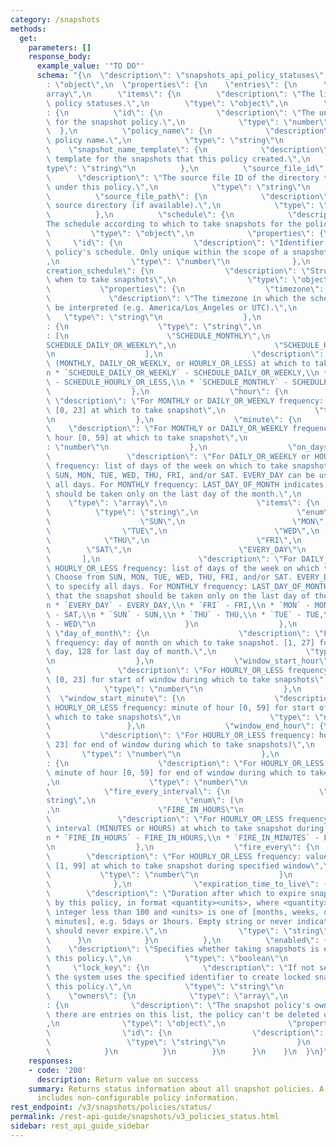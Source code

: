 ```yaml
---
category: /snapshots
methods:
  get:
    parameters: []
    response_body:
      example_value: '"TO DO"'
      schema: "{\n  \"description\": \"snapshots_api_policy_statuses\",\n  \"type\"\
        : \"object\",\n  \"properties\": {\n    \"entries\": {\n      \"type\": \"\
        array\",\n      \"items\": {\n        \"description\": \"The list of snapshot\
        \ policy statuses.\",\n        \"type\": \"object\",\n        \"properties\"\
        : {\n          \"id\": {\n            \"description\": \"The unique identifier\
        \ for the snapshot policy.\",\n            \"type\": \"number\"\n        \
        \  },\n          \"policy_name\": {\n            \"description\": \"The snapshot\
        \ policy name.\",\n            \"type\": \"string\"\n          },\n      \
        \    \"snapshot_name_template\": {\n            \"description\": \"The naming\
        \ template for the snapshots that this policy created.\",\n            \"\
        type\": \"string\"\n          },\n          \"source_file_id\": {\n      \
        \      \"description\": \"The source file ID of the directory to snapshot\
        \ under this policy.\",\n            \"type\": \"string\"\n          },\n\
        \          \"source_file_path\": {\n            \"description\": \"The snapshot\
        \ source directory (if available).\",\n            \"type\": \"string\"\n\
        \          },\n          \"schedule\": {\n            \"description\": \"\
        The schedule according to which to take snapshots for the policy.\",\n   \
        \         \"type\": \"object\",\n            \"properties\": {\n         \
        \     \"id\": {\n                \"description\": \"Identifier for the snapshot\
        \ policy's schedule. Only unique within the scope of a snapshot policy.\"\
        ,\n                \"type\": \"number\"\n              },\n              \"\
        creation_schedule\": {\n                \"description\": \"Structure defining\
        \ when to take snapshots\",\n                \"type\": \"object\",\n     \
        \           \"properties\": {\n                  \"timezone\": {\n       \
        \             \"description\": \"The timezone in which the schedule should\
        \ be interpreted (e.g. America/Los_Angeles or UTC).\",\n                 \
        \   \"type\": \"string\"\n                  },\n                  \"frequency\"\
        : {\n                    \"type\": \"string\",\n                    \"enum\"\
        : [\n                      \"SCHEDULE_MONTHLY\",\n                      \"\
        SCHEDULE_DAILY_OR_WEEKLY\",\n                      \"SCHEDULE_HOURLY_OR_LESS\"\
        \n                    ],\n                    \"description\": \"Coarse frequency\
        \ (MONTHLY, DAILY_OR_WEEKLY, or HOURLY_OR_LESS) at which to take snapshot:\\\
        n * `SCHEDULE_DAILY_OR_WEEKLY` - SCHEDULE_DAILY_OR_WEEKLY,\\n * `SCHEDULE_HOURLY_OR_LESS`\
        \ - SCHEDULE_HOURLY_OR_LESS,\\n * `SCHEDULE_MONTHLY` - SCHEDULE_MONTHLY\"\n\
        \                  },\n                  \"hour\": {\n                   \
        \ \"description\": \"For MONTHLY or DAILY_OR_WEEKLY frequency: Hour of day\
        \ [0, 23] at which to take snapshot\",\n                    \"type\": \"number\"\
        \n                  },\n                  \"minute\": {\n                \
        \    \"description\": \"For MONTHLY or DAILY_OR_WEEKLY frequency: minute of\
        \ hour [0, 59] at which to take snapshot\",\n                    \"type\"\
        : \"number\"\n                  },\n                  \"on_days\": {\n   \
        \                 \"description\": \"For DAILY_OR_WEEKLY or HOURLY_OR_LESS\
        \ frequency: list of days of the week on which to take snapshots. Choose from\
        \ SUN, MON, TUE, WED, THU, FRI, and/or SAT. EVERY_DAY can be used to specify\
        \ all days. For MONTHLY frequency: LAST_DAY_OF_MONTH indicates that the snapshot\
        \ should be taken only on the last day of the month.\",\n                \
        \    \"type\": \"array\",\n                    \"items\": {\n            \
        \          \"type\": \"string\",\n                      \"enum\": [\n    \
        \                    \"SUN\",\n                        \"MON\",\n        \
        \                \"TUE\",\n                        \"WED\",\n            \
        \            \"THU\",\n                        \"FRI\",\n                \
        \        \"SAT\",\n                        \"EVERY_DAY\"\n               \
        \       ],\n                      \"description\": \"For DAILY_OR_WEEKLY or\
        \ HOURLY_OR_LESS frequency: list of days of the week on which to take snapshots.\
        \ Choose from SUN, MON, TUE, WED, THU, FRI, and/or SAT. EVERY_DAY can be used\
        \ to specify all days. For MONTHLY frequency: LAST_DAY_OF_MONTH indicates\
        \ that the snapshot should be taken only on the last day of the month.:\\\
        n * `EVERY_DAY` - EVERY_DAY,\\n * `FRI` - FRI,\\n * `MON` - MON,\\n * `SAT`\
        \ - SAT,\\n * `SUN` - SUN,\\n * `THU` - THU,\\n * `TUE` - TUE,\\n * `WED`\
        \ - WED\"\n                    }\n                  },\n                 \
        \ \"day_of_month\": {\n                    \"description\": \"For MONTHLY\
        \ frequency: day of month on which to take snapshot. [1, 27] for specific\
        \ day, 128 for last day of month.\",\n                    \"type\": \"number\"\
        \n                  },\n                  \"window_start_hour\": {\n     \
        \               \"description\": \"For HOURLY_OR_LESS frequency: hour of day\
        \ [0, 23] for start of window during which to take snapshots\",\n        \
        \            \"type\": \"number\"\n                  },\n                \
        \  \"window_start_minute\": {\n                    \"description\": \"For\
        \ HOURLY_OR_LESS frequency: minute of hour [0, 59] for start of window during\
        \ which to take snapshots\",\n                    \"type\": \"number\"\n \
        \                 },\n                  \"window_end_hour\": {\n         \
        \           \"description\": \"For HOURLY_OR_LESS frequency: hour of day [0,\
        \ 23] for end of window during which to take snapshots)\",\n             \
        \       \"type\": \"number\"\n                  },\n                  \"window_end_minute\"\
        : {\n                    \"description\": \"For HOURLY_OR_LESS frequency:\
        \ minute of hour [0, 59] for end of window during which to take snapshots\"\
        ,\n                    \"type\": \"number\"\n                  },\n      \
        \            \"fire_every_interval\": {\n                    \"type\": \"\
        string\",\n                    \"enum\": [\n                      \"FIRE_IN_MINUTES\"\
        ,\n                      \"FIRE_IN_HOURS\"\n                    ],\n     \
        \               \"description\": \"For HOURLY_OR_LESS frequency: units for\
        \ interval (MINUTES or HOURS) at which to take snapshot during specified window:\\\
        n * `FIRE_IN_HOURS` - FIRE_IN_HOURS,\\n * `FIRE_IN_MINUTES` - FIRE_IN_MINUTES\"\
        \n                  },\n                  \"fire_every\": {\n            \
        \        \"description\": \"For HOURLY_OR_LESS frequency: value for interval\
        \ [1, 99] at which to take snapshot during specified window\",\n         \
        \           \"type\": \"number\"\n                  }\n                }\n\
        \              },\n              \"expiration_time_to_live\": {\n        \
        \        \"description\": \"Duration after which to expire snapshots created\
        \ by this policy, in format <quantity><units>, where <quantity> is a positive\
        \ integer less than 100 and <units> is one of [months, weeks, days, hours,\
        \ minutes], e.g. 5days or 1hours. Empty string or never indicates snapshots\
        \ should never expire.\",\n                \"type\": \"string\"\n        \
        \      }\n            }\n          },\n          \"enabled\": {\n        \
        \    \"description\": \"Specifies whether taking snapshots is enabled for\
        \ this policy.\",\n            \"type\": \"boolean\"\n          },\n     \
        \     \"lock_key\": {\n            \"description\": \"If not set to null,\
        \ the system uses the specified identifier to create locked snapshots under\
        \ this policy.\",\n            \"type\": \"string\"\n          },\n      \
        \    \"owners\": {\n            \"type\": \"array\",\n            \"items\"\
        : {\n              \"description\": \"The snapshot policy's owners. While\
        \ there are entries on this list, the policy can't be deleted or modified.\"\
        ,\n              \"type\": \"object\",\n              \"properties\": {\n\
        \                \"id\": {\n                  \"description\": \"id\",\n \
        \                 \"type\": \"string\"\n                }\n              }\n\
        \            }\n          }\n        }\n      }\n    }\n  }\n}"
    responses:
    - code: '200'
      description: Return value on success
    summary: Returns status information about all snapshot policies. A policy status
      includes non-configurable policy information.
rest_endpoint: /v3/snapshots/policies/status/
permalink: /rest-api-guide/snapshots/v3_policies_status.html
sidebar: rest_api_guide_sidebar
---
```

